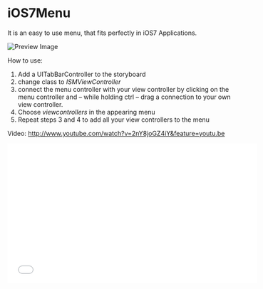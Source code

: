 iOS7Menu
========

It is an easy to use menu, that fits perfectly in iOS7 Applications.


![Preview Image](http://monavari.de/fileadmin/data_archive/images/iOS7Menu/iOS7Menu_screen.png)

How to use:

1. Add a UITabBarController to the storyboard
2. change class to _ISMViewController_
3. connect the menu controller with your view controller by clicking on the menu controller and – while holding ctrl – drag a connection to your own view controller.
4. Choose _viewcontrollers_ in the appearing menu
5. Repeat steps 3 and 4 to add all your view controllers to the menu

Video: http://www.youtube.com/watch?v=2nY8joGZ4iY&feature=youtu.be

<iframe width="560" height="315" src="//www.youtube.com/embed/2nY8joGZ4iY" frameborder="0" allowfullscreen></iframe>
